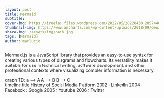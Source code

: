 ```yaml
---
layout: post
title: Mermaid
subtitle: 
cover-img: https://iruelas.files.wordpress.com/2022/05/20220430_2057446536397396045096960.jpg
thumbnail-img: https://www.amcharts.com/wp-content/uploads/2018/09/GeoJSON.png
share-img: /assets/img/path.jpg
tags: [Mermaid]
author: marlucjo
---
```

Mermaid.js is a JavaScript library that provides an easy-to-use syntax for creating various types of diagrams and flowcharts. Its versatility makes it suitable for use in technical writing, software development, and other professional contexts where visualizing complex information is necessary.

<script src='https://unpkg.com/mermaid@8.1.0/dist/mermaid.min.js'></script>
<div class='mermaid'>
graph TD;
a --> A
A --> B
B --> C
</div>

<div class='mermaid'>
timeline
    title History of Social Media Platform
    2002 : LinkedIn
    2004 : Facebook
         : Google
    2005 : Youtube
    2006 : Twitter
</div>

